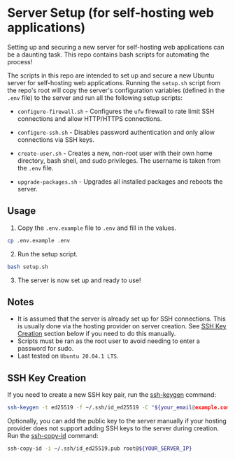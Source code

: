 # Server Setup (for self-hosting web applications)

Setting up and securing a new server for self-hosting web applications can be a daunting task. This repo contains bash scripts for automating the process!

The scripts in this repo are intended to set up and secure a new Ubuntu server for self-hosting web applications. Running the `setup.sh` script from the repo's root will copy the server's configuration variables (defined in the `.env` file) to the server and run all the following setup scripts:

- `configure-firewall.sh` - Configures the `ufw` firewall to rate limit SSH connections and allow HTTP/HTTPS connections.

- `configure-ssh.sh` - Disables password authentication and only allow connections via SSH keys.

- `create-user.sh` - Creates a new, non-root user with their own home directory, bash shell, and sudo privileges. The username is taken from the `.env` file.

- `upgrade-packages.sh` - Upgrades all installed packages and reboots the server.

## Usage

1. Copy the `.env.example` file to `.env` and fill in the values.

```sh
cp .env.example .env
```

2. Run the setup script.

```sh
bash setup.sh
```

3. The server is now set up and ready to use!

## Notes

- It is assumed that the server is already set up for SSH connections. This is usually done via the hosting provider on server creation. See [SSH Key Creation](#ssh-key-creation) section below if you need to do this manually.
- Scripts must be ran as the root user to avoid needing to enter a password for sudo.
- Last tested on `Ubuntu 20.04.1 LTS`.

## SSH Key Creation

If you need to create a new SSH key pair, run the [ssh-keygen](https://www.ssh.com/academy/ssh/keygen) command:

```sh
ssh-keygen -t ed25519 -f ~/.ssh/id_ed25519 -C "${your_email@example.com}"
```

Optionally, you can add the public key to the server manually if your hosting provider does not support adding SSH keys to the server during creation. Run the [ssh-copy-id](https://www.ssh.com/academy/ssh/copy-id) command:

```sh
ssh-copy-id -i ~/.ssh/id_ed25519.pub root@${YOUR_SERVER_IP}
```
